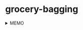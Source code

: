 # grocery-bagging

<details>
<summary>MEMO</summary>
import Rich library via 'pip install Rich'<br/>
'python3 -m rich' gives summary of rich features<br/>
*rich works across multiple operating systems – including Windows, Linux, and macOS

<h5>Rich Library Documentation</h5>
https://rich.readthedocs.io/en/stable/index.html
<h5>Rich Library Color Reference</h5> 
https://rich.readthedocs.io/en/stable/_modules/rich/color.html?highlight=color

</details>
